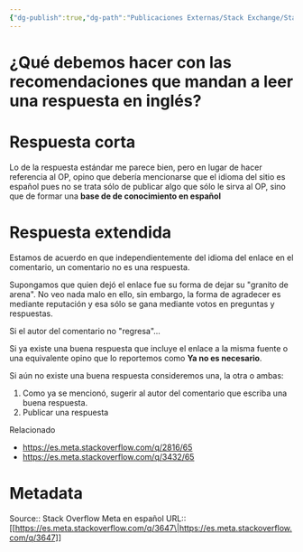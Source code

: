 ```yaml
---
{"dg-publish":true,"dg-path":"Publicaciones Externas/Stack Exchange/Stack Overflow en español/Stack Overflow en español Meta/es.meta.stackoverflow.com-3647.md","permalink":"/publicaciones-externas/stack-exchange/stack-overflow-en-espanol/stack-overflow-en-espanol-meta/es-meta-stackoverflow-com-3647/","title":"¿Qué debemos hacer con las recomendaciones que mandan a leer una respuesta en inglés?","hide":true,"noteIcon":"default","created":"2024-04-03T12:49:10.764-06:00","updated":"2024-04-05T16:44:03.713-06:00"}
---
```


# ¿Qué debemos hacer con las recomendaciones que mandan a leer una respuesta en inglés?

# Respuesta corta
Lo de la respuesta estándar me parece bien, pero en lugar de hacer referencia al OP, opino que debería mencionarse que el idioma del sitio es español pues no se trata sólo de publicar algo que sólo le sirva al OP, sino que de formar una **base de de conocimiento en español**

# Respuesta extendida

Estamos de acuerdo en que independientemente del idioma del enlace en el comentario, un comentario no es una respuesta.

Supongamos que quien dejó el enlace fue su forma de dejar su "granito de arena". No veo nada malo en ello, sin embargo, la forma de agradecer es mediante reputación y esa sólo se gana mediante votos en preguntas y respuestas.

Si el autor del comentario no "regresa"...

Si ya existe una buena respuesta que incluye el enlace a la misma fuente o una equivalente opino que lo reportemos como **Ya no es necesario**.

Si aún no existe una buena respuesta consideremos una, la otra o ambas:

1. Como ya se mencionó, sugerir al autor del comentario que escriba una buena respuesta.
2. Publicar una respuesta 


Relacionado

- https://es.meta.stackoverflow.com/q/2816/65
- https://es.meta.stackoverflow.com/q/3432/65



# Metadata
Source:: Stack Overflow Meta en español
URL:: [[https://es.meta.stackoverflow.com/q/3647\|https://es.meta.stackoverflow.com/q/3647]]

